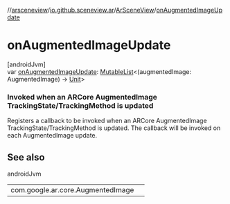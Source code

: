 //[arsceneview](../../../index.md)/[io.github.sceneview.ar](../index.md)/[ArSceneView](index.md)/[onAugmentedImageUpdate](on-augmented-image-update.md)

# onAugmentedImageUpdate

[androidJvm]\
var [onAugmentedImageUpdate](on-augmented-image-update.md): [MutableList](https://kotlinlang.org/api/latest/jvm/stdlib/kotlin.collections/-mutable-list/index.html)&lt;(augmentedImage: AugmentedImage) -&gt; [Unit](https://kotlinlang.org/api/latest/jvm/stdlib/kotlin/-unit/index.html)&gt;

###  Invoked when an ARCore AugmentedImage TrackingState/TrackingMethod is updated

Registers a callback to be invoked when an ARCore AugmentedImage TrackingState/TrackingMethod is updated. The callback will be invoked on each AugmentedImage update.

## See also

androidJvm

| | |
|---|---|
| com.google.ar.core.AugmentedImage |  |
